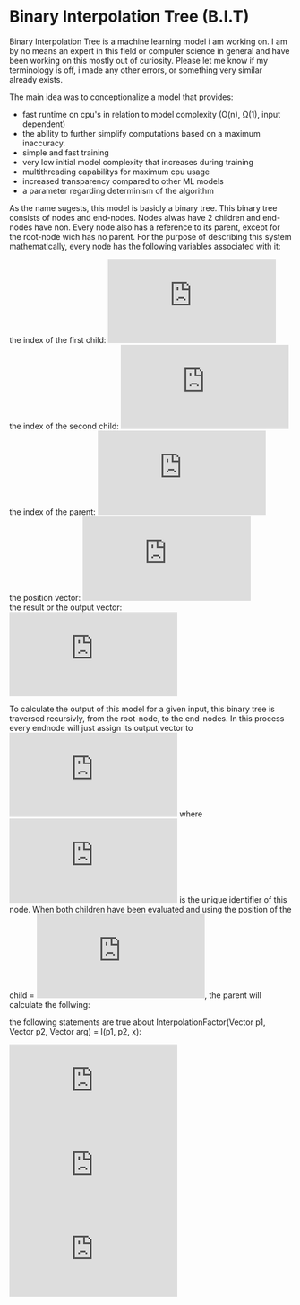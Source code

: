 # Binary Interpolation Tree (B.I.T)

Binary Interpolation Tree is a machine learning model i am working on. I am by no means an expert in this field or computer science in general and have been working on this mostly out of curiosity. Please let me know if my terminology is off, i made any other errors, or something very similar already exists. 

The main idea was to conceptionalize a model that provides:

* fast runtime on cpu's in relation to model complexity (O(n), Ω(1), input dependent)
* the ability to further simplify computations based on a maximum inaccuracy.
* simple and fast training
* very low initial model complexity that increases during training
* multithreading capabilitys for maximum cpu usage
* increased transparency compared to other ML models
* a parameter regarding determinism of the algorithm

As the name sugests, this model is basicly a binary tree. This binary tree consists of nodes and end-nodes. Nodes alwas have 2 children and end-nodes have non. Every node also has a reference to its parent, except for the root-node wich has no parent. For the purpose of describing this system mathematically, every node has the following variables associated with it:

the index of the first child: ![equation](https://latex.codecogs.com/gif.latex?c_0%28id%28n%29%29)  
the index of the second child: ![equation](https://latex.codecogs.com/gif.latex?c_1%28id%28n%29%29)  
the index of the parent: ![equation](https://latex.codecogs.com/gif.latex?p%28id%28n%29%29)  
the position vector: ![equation](https://latex.codecogs.com/gif.latex?p%28id%28n%29%29)  
the result or the output vector: ![equation](https://latex.codecogs.com/gif.latex?p%28id%28n%29%29)  

To calculate the output of this model for a given input, this binary tree is traversed recursivly, from the root-node, to the end-nodes. In this process every endnode will just assign its output vector to ![equation](https://latex.codecogs.com/gif.latex?%5Cvec%7Br_i%7D) where ![equation](https://latex.codecogs.com/gif.latex?i) is the unique identifier of this node. When both children have been evaluated and using the position of the child = ![equation](https://latex.codecogs.com/gif.latex?%5Cvec%7Bp_i%7D), the parent will calculate the follwing:

the following statements are true about InterpolationFactor(Vector p1, Vector p2, Vector arg) = I(p1, p2, x):

![equation](https://latex.codecogs.com/gif.latex?I%28%5Cvec%7Bp_1%7D%2C%20%5Cvec%7Bp_2%7D%2C%20%5Cvec%7Bp_1%7D%29%20%3D%200)  
![equation](https://latex.codecogs.com/gif.latex?I%28%5Cvec%7Bp_1%7D%2C%20%5Cvec%7Bp_2%7D%2C%20%5Cvec%7Bp_2%7D%29%20%3D%201)  
![equation](https://latex.codecogs.com/gif.latex?%28%5Cvec%7Bp_2%7D%20-%20%5Cvec%7Bp_1%7D%29%20%5Ccirc%20%28%5Cvec%7Bx_1%7D%20-%20%5Cvec%7Bx_2%7D%29%3D0%20%5CLeftrightarrow%20I%28%5Cvec%7Bp_1%7D%2C%20%5Cvec%7Bp_2%7D%2C%20%5Cvec%7Bx_1%7D%29%20%3D%20I%28%5Cvec%7Bp_1%7D%2C%20%5Cvec%7Bp_2%7D%2C%20%5Cvec%7Bx_2%7D%29)
